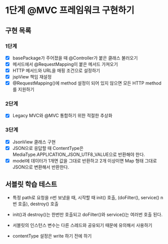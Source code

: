 # 1단계 @MVC 프레임워크 구현하기

## 구현 목록

### 1단계
* [x] basePackage가 주어졌을 때 @Controller가 붙은 클래스 불러오기
* [x] 메서드에서 @RequestMapping이 붙은 메서드 가져오기
* [x] HTTP 메서드와 URL을 매핑 조건으로 설정하기
* [x] jspView 책임 재설정
* [x] @RequestMapping()에 method 설정이 되어 있지 않으면 모든 HTTP method를 지원하기

### 2단계
* [x] Legacy MVC와 @MVC 통합하기 위한 적절한 추상화

### 3단계
* [x] JsonView 클래스 구현
* [x] JSON으로 응답할 때 ContentType은 MediaType.APPLICATION_JSON_UTF8_VALUE으로 반환해야 한다.
* [x] model에 데이터가 1개면 값을 그대로 반환하고 2개 이상이면 Map 형태 그대로 JSON으로 변환해서 반환한다.

## 서블릿 학습 테스트

* 특정 path로 요청을 n번 보냈을 때, 시작할 때 init() 호출, (doFilter(), service() n번 호출), destroy() 호출
* init()과 destroy()는 한번만 호출되고 doFilter()와 service()는 여러번 호출 된다. 
* 서블릿의 인스턴스 변수는 다른 스레드와 공유되기 때문에 유의해서 사용하기

* contentType 설정은 write 하기 전에 하기
